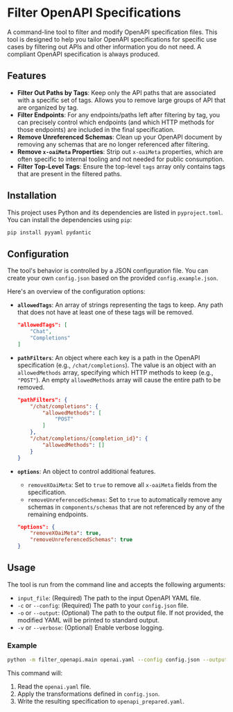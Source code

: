 # Filter OpenAPI Specifications

A command-line tool to filter and modify OpenAPI specification files. This tool is designed to help you tailor OpenAPI specifications for specific use cases by filtering out APIs and other information you do not need. A compliant OpenAPI specification is
always produced.

## Features

- **Filter Out Paths by Tags**: Keep only the API paths that are associated with a specific set of tags. Allows you to remove large groups of API that are organized by tag.
- **Filter Endpoints**: For any endpoints/paths left after filtering by tag, you can precisely control which endpoints (and which HTTP methods for those endpoints) are included in the final specification.
- **Remove Unreferenced Schemas**: Clean up your OpenAPI document by removing any schemas that are no longer referenced after filtering.
- **Remove `x-oaiMeta` Properties**: Strip out `x-oaiMeta` properties, which are often specific to internal tooling and not needed for public consumption.
- **Filter Top-Level Tags**: Ensure the top-level `tags` array only contains tags that are present in the filtered paths.

## Installation

This project uses Python and its dependencies are listed in `pyproject.toml`. You can install the dependencies using `pip`:

```bash
pip install pyyaml pydantic
```

## Configuration

The tool's behavior is controlled by a JSON configuration file. You can create your own `config.json` based on the provided `config.example.json`.

Here's an overview of the configuration options:

- **`allowedTags`**: An array of strings representing the tags to keep. Any path that does not have at least one of these tags will be removed.

  ```json
  "allowedTags": [
      "Chat",
      "Completions"
  ]
  ```

- **`pathFilters`**: An object where each key is a path in the OpenAPI specification (e.g., `/chat/completions`). The value is an object with an `allowedMethods` array, specifying which HTTP methods to keep (e.g., `"POST"`). An empty `allowedMethods` array will cause the entire path to be removed.

  ```json
  "pathFilters": {
      "/chat/completions": {
          "allowedMethods": [
              "POST"
          ]
      },
      "/chat/completions/{completion_id}": {
          "allowedMethods": []
      }
  }
  ```

- **`options`**: An object to control additional features.
  - `removeXOaiMeta`: Set to `true` to remove all `x-oaiMeta` fields from the specification.
  - `removeUnreferencedSchemas`: Set to `true` to automatically remove any schemas in `components/schemas` that are not referenced by any of the remaining endpoints.

  ```json
  "options": {
      "removeXOaiMeta": true,
      "removeUnreferencedSchemas": true
  }
  ```

## Usage

The tool is run from the command line and accepts the following arguments:

- `input_file`: (Required) The path to the input OpenAPI YAML file.
- `-c` or `--config`: (Required) The path to your `config.json` file.
- `-o` or `--output`: (Optional) The path to the output file. If not provided, the modified YAML will be printed to standard output.
- `-v` or `--verbose`: (Optional) Enable verbose logging.

### Example

```bash
python -m filter_openapi.main openai.yaml --config config.json --output openapi_filtered.yaml
```

This command will:
1. Read the `openai.yaml` file.
2. Apply the transformations defined in `config.json`.
3. Write the resulting specification to `openapi_prepared.yaml`.
